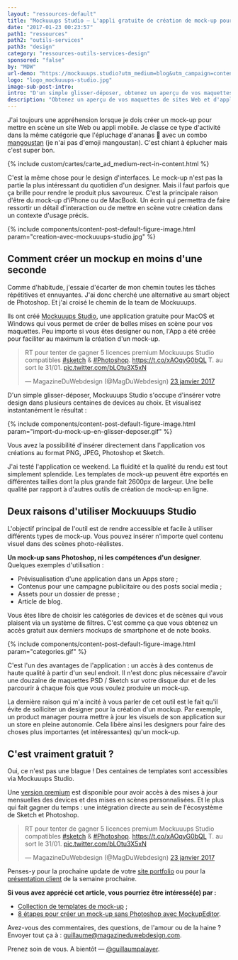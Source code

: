 ```yaml
---
layout: "ressources-default"
title: "Mockuuups Studio – L'appli gratuite de création de mock-up pour MacOS et Windows"
date: "2017-01-23 00:23:57"
path1: "ressources"
path2: "outils-services"
path3: "design"
category: "ressources-outils-services-design"
sponsored: "false"
by: "MDW"
url-demo: "https://mockuuups.studio?utm_medium=blog&utm_campaign=content&utm_source=magazineduwebdesign"
logo: "logo_mockuuups-studio.jpg"
image-sub-post-intro:
intro: "D'un simple glisser-déposer, obtenez un aperçu de vos maquettes de sites Web et d'applications mobiles sur des centaines de templates de mock-up d'iPhones et de MacBook 👌."
description: "Obtenez un aperçu de vos maquettes de sites Web et d'applications mobiles sur des centaines de templates de mock-up d'iPhone et de MacBook."
---
```

J'ai toujours une appréhension lorsque je dois créer un mock-up pour mettre en scène un site Web ou appli mobile. Je classe ce type d'activité dans la même catégorie que l'épluchage d'ananas 🍍 avec un combo [mangoustan](https://g.co/kgs/Bzs1UH) (je n'ai pas d'emoji mangoustan). C'est chiant à éplucher mais c'est super bon.

{% include custom/cartes/carte_ad_medium-rect-in-content.html %}

C'est la même chose pour le design d'interfaces. Le mock-up n'est pas la partie la plus intéressant du quotidien d'un designer. Mais il faut parfois que ça brille pour rendre le produit plus savoureux. C'est la principale raison d'être du mock-up d'iPhone ou de MacBook. Un écrin qui permettra de faire ressortir un détail d'interaction ou de mettre en scène votre création dans un contexte d'usage précis.

{% include components/content-post-default-figure-image.html param="creation-avec-mockuuups-studio.jpg" %}

## Comment créer un mockup en moins d'une seconde

Comme d'habitude, j'essaie d'écarter de mon chemin toutes les tâches répétitives et ennuyantes. J'ai donc cherché une alternative au smart object de Photoshop. Et j'ai croisé le chemin de la team de Mockuuups.

Ils ont créé [Mockuuups Studio](https://mockuuups.studio?utm_medium=blog&utm_campaign=content&utm_source=magazineduwebdesign), une application gratuite pour MacOS et Windows qui vous permet de créer de belles mises en scène pour vos maquettes. Peu importe si vous êtes designer ou non, l'App a été créée pour faciliter au maximum la création d'un mock-up.

<blockquote class="twitter-tweet" data-lang="fr"><p lang="fr" dir="ltr">RT pour tenter de gagner 5 licences premium Mockuuups Studio compatibles <a href="https://twitter.com/hashtag/sketch?src=hash">#sketch</a> &amp; <a href="https://twitter.com/hashtag/Photoshop?src=hash">#Photoshop</a>. <a href="https://t.co/xAOqyG0bQL">https://t.co/xAOqyG0bQL</a> T. au sort le 31/01. <a href="https://t.co/bLOtu3X5xN">pic.twitter.com/bLOtu3X5xN</a></p>&mdash; MagazineDuWebdesign (@MagDuWebdesign) <a href="https://twitter.com/MagDuWebdesign/status/823440391911469056">23 janvier 2017</a></blockquote>
<script async src="//platform.twitter.com/widgets.js" charset="utf-8"></script>

D'un simple glisser-déposer, Mockuuups Studio s'occupe d'insérer votre design dans plusieurs centaines de devices au choix. Et visualisez instantanément le résultat :

{% include components/content-post-default-figure-image.html param="import-du-mock-up-en-glisser-deposer.gif" %}

Vous avez la possibilité d'insérer directement dans l'application vos créations au format PNG, JPEG, Photoshop et Sketch.

J'ai testé l'application ce weekend. La fluidité et la qualité du rendu est tout simplement splendide. Les templates de mock-up peuvent être exportés en différentes tailles dont la plus grande fait 2600px de largeur. Une belle qualité par rapport à d'autres outils de création de mock-up en ligne.

## Deux raisons d'utiliser Mockuuups Studio

L'objectif principal de l'outil est de rendre accessible et facile à utiliser différents types de mock-up. Vous pouvez insérer n'importe quel contenu visuel dans des scènes photo-réalistes.

 **Un mock-up sans Photoshop, ni les compétences d'un designer**. Quelques exemples d'utilisation :

- Prévisualisation d'une application dans un Apps store ;
- Contenus pour une campagne publicitaire ou des posts social media ;
- Assets pour un dossier de presse ;
- Article de blog.

Vous êtes libre de choisir les catégories de devices et de scènes qui vous plaisent via un système de filtres. C'est comme ça que vous obtenez un accès gratuit aux derniers mockups de smartphone et de note books.

{% include components/content-post-default-figure-image.html param="categories.gif" %}

C'est l'un des avantages de l'application : un accès à des contenus de haute qualité à partir d'un seul endroit. Il n'est donc plus nécessaire d'avoir une douzaine de maquettes PSD / Sketch sur votre disque dur et de les parcourir à chaque fois que vous voulez produire un mock-up.

La dernière raison qui m'a incité à vous parler de cet outil est le fait qu'il évite de solliciter un designer pour la création d'un mockup. Par exemple, un product manager pourra mettre à jour les visuels de son application sur un store en pleine autonomie. Cela libère ainsi les designers pour faire des choses plus importantes (et intéressantes) qu'un mock-up.

## C'est vraiment gratuit ?

Oui, ce n'est pas une blague ! Des centaines de templates sont accessibles via Mockuuups Studio.

Une [version premium](https://mockuuups.studio/start/?utm_medium=blog&utm_campaign=content&utm_source=magazineduwebdesign) est disponible pour avoir accès à des mises à jour mensuelles des devices et des mises en scènes personnalisées. Et le plus qui fait gagner du temps : une intégration directe au sein de l'écosystème de Sketch et Photoshop.

<blockquote class="twitter-tweet" data-lang="fr"><p lang="fr" dir="ltr">RT pour tenter de gagner 5 licences premium Mockuuups Studio compatibles <a href="https://twitter.com/hashtag/sketch?src=hash">#sketch</a> &amp; <a href="https://twitter.com/hashtag/Photoshop?src=hash">#Photoshop</a>. <a href="https://t.co/xAOqyG0bQL">https://t.co/xAOqyG0bQL</a> T. au sort le 31/01. <a href="https://t.co/bLOtu3X5xN">pic.twitter.com/bLOtu3X5xN</a></p>&mdash; MagazineDuWebdesign (@MagDuWebdesign) <a href="https://twitter.com/MagDuWebdesign/status/823440391911469056">23 janvier 2017</a></blockquote>
<script async src="//platform.twitter.com/widgets.js" charset="utf-8"></script>

Penses-y pour la prochaine update de votre [site portfolio](http://www.magazineduwebdesign.com/collection/56-approches-cr-atives-de-portfolios-s-lection-automne-2016/) ou pour la [présentation client](http://www.magazineduwebdesign.com/conseils/guides/slidepro-presentation-powerpoint-unique/) de la semaine prochaine.

 **Si vous avez apprécié cet article, vous pourriez être intéressé(e) par :**

-  [Collection de templates de mock-up](http://www.magazineduwebdesign.com/ressources/mockups/) ;
-  [8 étapes pour créer un mock-up sans Photoshop avec MockupEditor](http://www.magazineduwebdesign.com/conseils/guides/8-etapes-pour-creer-un-mockup-sans-photoshop/).

Avez-vous des commentaires, des questions, de l'amour ou de la haine ? Envoyer tout ça à : guillaume@magazineduwebdesign.com.

Prenez soin de vous. A bientôt — [@guillaumpalayer](https://twitter.com/guillaumpalayer).
